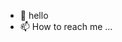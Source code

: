 - 👋 hello
- 📫 How to reach me ...

<!---
Kanishk428/Kanishk428 is a ✨ special ✨ repository because its `README.md` (this file) appears on your GitHub profile.
You can click the Preview link to take a look at your changes.
--->
